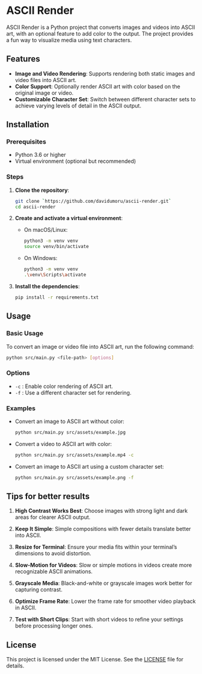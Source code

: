 # ASCII Render

ASCII Render is a Python project that converts images and videos into ASCII art, with an optional feature to add color to the output. The project provides a fun way to visualize media using text characters.

## Features

- **Image and Video Rendering**: Supports rendering both static images and video files into ASCII art.
- **Color Support**: Optionally render ASCII art with color based on the original image or video.
- **Customizable Character Set**: Switch between different character sets to achieve varying levels of detail in the ASCII output.

## Installation

### Prerequisites

- Python 3.6 or higher
- Virtual environment (optional but recommended)

### Steps

1. **Clone the repository**:

   ```bash
   git clone `https://github.com/davidumoru/ascii-render.git`
   cd ascii-render
   ```

2. **Create and activate a virtual environment**:
   - On macOS/Linux:

     ```bash
     python3 -m venv venv
     source venv/bin/activate
     ```

   - On Windows:

     ```bash
     python3 -m venv venv
     .\venv\Scripts\activate
     ```

3. **Install the dependencies**:

   ```bash
   pip install -r requirements.txt
   ```

## Usage

### Basic Usage

To convert an image or video file into ASCII art, run the following command:

```bash
python src/main.py <file-path> [options]
```

### Options

- `-c` : Enable color rendering of ASCII art.
- `-f` : Use a different character set for rendering.

### Examples

- Convert an image to ASCII art without color:

  ```bash
  python src/main.py src/assets/example.jpg
  ```

- Convert a video to ASCII art with color:

  ```bash
  python src/main.py src/assets/example.mp4 -c
  ```

- Convert an image to ASCII art using a custom character set:

  ```bash
  python src/main.py src/assets/example.png -f
  ```

## Tips for better results

1. **High Contrast Works Best**: Choose images with strong light and dark areas for clearer ASCII output.

2. **Keep It Simple**: Simple compositions with fewer details translate better into ASCII.

3. **Resize for Terminal**: Ensure your media fits within your terminal’s dimensions to avoid distortion.

4. **Slow-Motion for Videos**: Slow or simple motions in videos create more recognizable ASCII animations.

5. **Grayscale Media**: Black-and-white or grayscale images work better for capturing contrast.

6. **Optimize Frame Rate**: Lower the frame rate for smoother video playback in ASCII.

7. **Test with Short Clips**: Start with short videos to refine your settings before processing longer ones.

## License

This project is licensed under the MIT License. See the [LICENSE](./LICENSE) file for details.
